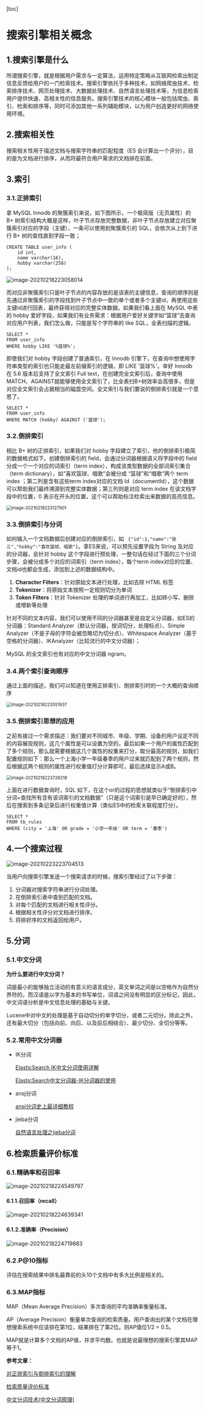 [toc]



# 搜索引擎相关概念

## 1.搜索引擎是什么

所谓搜索引擎，就是根据用户需求与一定算法，运用特定策略从互联网检索出制定信息反馈给用户的一门检索技术。搜索引擎依托于多种技术，如网络爬虫技术、检索排序技术、网页处理技术、大数据处理技术、自然语言处理技术等，为信息检索用户提供快速、高相关性的信息服务。搜索引擎技术的核心模块一般包括爬虫、索引、检索和排序等，同时可添加其他一系列辅助模块，以为用户创造更好的网络使用环境。



## 2.搜索相关性

搜索相关性用于描述文档与搜索字符串的匹配程度（ES 会计算出一个评分），目的是为文档进行排序，从而将最符合用户需求的文档排在前面。



## 3.索引

### 3.1.正排索引

拿 MySQL Innodb 的聚簇索引来说，如下图所示，一个极简版（无页属性）的 B+ 树索引结构大概是这样，叶子节点存放完整数据，非叶子节点存放建立对应聚簇索引对应的字段（主键），一条可以使用到聚簇索引的 SQL，会依次从上到下进行 B+ 树的查找直到字段一致；

```
CREATE TABLE user_info (
	id int,
	name varchar(16),
	hobby varchar(256)
);
```

![image-20210218223058014](https://homan-blog.oss-cn-beijing.aliyuncs.com/study-demo/elastic-search-demo/image-20210218223058014.png)

而对应非聚簇索引只是叶子节点的内容存放的是该表的主键信息，查询的顺序则是先通过非聚簇索引的字段找到叶子节点中一致的单个或者多个主键id，再使用这些主键id进行回表，最终获得对应的完整实体数据。如果我们看上面在 MySQL 中表的 hobby 爱好字段，如果我们有业务需求：根据用户爱好关键字如“篮球”去查询对应用户列表，我们怎么做，只能是写个字符串的 like SQL，全表扫描的逻辑。

```
SELECT *
FROM user_info
WHERE hobby LIKE '%篮球%';
```

 即使我们对 hobby 字段创建了普通索引，在 Innodb 引擎下，在查询中想使用字符串类型的索引也只能走最左前缀索引的逻辑，即 LIKE '篮球%'。幸好 Innodb 在 5.6 版本后支持了全文索引 Full text，在创建完全文索引后，查询中使用MATCH、AGAINST就能够使用全文索引了，比全表扫B+树效率会高很多，但是对应全文索引会占据相当的磁盘空间。全文索引与我们要说的倒排索引就是一个意思了。

```
SELECT *
FROM user_info
WHERE MATCH (hobby) AGAINST ('篮球');
```



### 3.2.倒排索引

相比 B+ 树的正排索引，如果我们对 hobby 字段建立了索引，他的倒排索引极简的数据格式如下。创建倒排索引的 field，会通过分词器根据语义将字段中的 field 分成一个一个对应的词索引（term index），构成该类型数据的全部词索引集合（term dictionary），如“喜欢篮球、唱歌”会被分成 “篮球”和“唱歌”两个 term index ；第二列是含有这些term index对应的文档 Id（documentId），这个数据可以帮助我们最终溯源到完整实体数据；第三列则是对应 term index 在该文档字段中的位置，0 表示在开头的位置，这个可以帮助标注检索出来数据的高亮信息。

<img src="https://homan-blog.oss-cn-beijing.aliyuncs.com/study-demo/elastic-search-demo/image-20210218223127901.png" alt="image-20210218223127901" style="zoom:80%;" />



### 3.3.倒排索引与分词

如何输入一个文档数据后创建对应的倒排索引，如 ` {"id":1,"name":"张三","hobby":"喜欢篮球、唱歌"}`。拿ES来说，可以预先设置字段为 String 及对应的分词器，会针对 hobby 这个字段进行预处理，一整句话在经过下面的三个分词步骤，会被分成多个对应的词索引（term index），每个term index对应的位置、文档id也都会生成，添加到上述的数据结构中。

1. **Character Filters**：针对原始文本进行处理，比如去除 HTML 标签
1. **Tokenizer**：将原始文本按照一定规则切分为单词
1. **Token Filters**：针对 Tokenizer 处理的单词进行再加工，比如转小写、删除或增新等处理

针对不同的文本内容，我们可以使用不同的分词器甚至是自定义分词器，如ES的分词器：Standard Analyzer（默认分词器，按词切分，处理标点）、Simple Analyzer（不是子母的字符会被忽略切为切分点）、Whitespace Analyzer（基于空格的分词器）、IKAnalyzer（比较流行的中文分词器）；

MySQL 的全文索引也有对应的中文分词器 ngram。



### 3.4.两个索引查询顺序

通过上面的描述，我们可以知道在使用正排索引、倒排索引时的一个大概的查询顺序

<img src="https://homan-blog.oss-cn-beijing.aliyuncs.com/study-demo/elastic-search-demo/image-20210218223551937.png" alt="image-20210218223551937" style="zoom:80%;" />



### 3.5.倒排索引思想的应用

之前有接过一个需求描述：我们要对不同城市、年级、学期、设备的用户设定不同的内容展现规则，这几个属性是可以设置为空的，最后如果一个用户的属性匹配到了多个规则，那么就需要根据这几个属性的权重来打分，取分最高的规则，如我们配置规则如下：那么一个上海小学一年级春季的用户过来就匹配到了两个规则，然后根据这两个规则的属性进行权重值打分计算即可，最后选择显示A或B。

<img src="https://homan-blog.oss-cn-beijing.aliyuncs.com/study-demo/elastic-search-demo/image-20210218223739218.png" alt="image-20210218223739218" style="zoom: 80%;" />

上面在进行数据查询时，SQL 如下，在这个or的过程的思想就类似于“倒排索引中分词+查找所有含有该词索引的文档数据”（只是这个词索引是早已确定好的），然后在搜索到多条记录后进行权重值计算（类似ES中的检索关联程度打分）。

```
SELECT *
FROM tb_rules
WHERE (city = '上海' OR grade = '小学一年级' OR term = '春季')
```



## 4.一个搜索过程

![image-20210223223704513](https://homan-blog.oss-cn-beijing.aliyuncs.com/study-demo/elastic-search-demo/image-20210223223704513.png)

当用户向搜索引擎发送一个搜索请求的时候，搜索引擎经过了以下步骤：
1. 分词器对搜索字符串进行分词处理。
1. 在倒排索引表中查到匹配的文档。
1. 对每个匹配的文档进行相关性评分。
1. 根据相关性评分对文档进行排序。
1. 将排好序的文档返回给用户。



## 5.分词

### 5.1.中文分词

**为什么要进行中文分词？**

词是最小的能够独立活动的有意义的语言成分，英文单词之间是以空格作为自然分界符的，而汉语是以字为基本的书写单位，词语之间没有明显的区分标记，因此，中文词语分析是中文信息处理的基础与关键。

Lucene中对中文的处理是基于自动切分的单字切分，或者二元切分。除此之外，还有最大切分（包括向前、向后、以及前后相结合）、最少切分、全切分等等。


### 5.2.常用中文分词器

- IK分词

  [ElasticSearch IK中文分词使用详解](https://blog.csdn.net/xsdxs/article/details/72853288)

  [ElasticSearch中文分词器-IK分词器的使用](https://www.cnblogs.com/haixiang/p/11810799.html)

- ansj分词

  [ansj分词史上最详细教程](https://www.cnblogs.com/a-du/p/9667785.html)

- jieba分词

  [自然语言处理之jieba分词](https://www.cnblogs.com/chenhuabin/p/13521253.html)



## 6.检索质量评价标准

### 6.1.精确率和召回率

![image-20210218224549797](https://homan-blog.oss-cn-beijing.aliyuncs.com/study-demo/elastic-search-demo/image-20210218224549797.png)

#### 6.1.1.召回率（recall）

![image-20210218224639341](https://homan-blog.oss-cn-beijing.aliyuncs.com/study-demo/elastic-search-demo/image-20210218224639341.png)

#### 6.1.2.准确率（Precision）

![image-20210218224719883](https://homan-blog.oss-cn-beijing.aliyuncs.com/study-demo/elastic-search-demo/image-20210218224719883.png)

### 6.2.P@10指标

评估在搜索结果中排名最靠前的头10个文档中有多大比例是相关的。



### 6.3.MAP指标

MAP（Mean Average Precision）多次查询的平均准确率衡量标准。

AP（Average Precision）衡量单次查询的检索质量。用户查询出的某个文档在理想搜索系统中应该排在第1位，结果排在了第2位。则AP值位1/2 = 0.5。

MAP就是计算多个文档的AP值，并求平均数。也就是说最理想的搜索引擎其MAP等于1。































**参考文章：**

[对正排索引与倒排索引的理解](https://juejin.cn/post/6850418110424416270)

[检索质量评价标准](https://www.yuque.com/backend/gc31mc/naaye2)

[中文分词技术(中文分词原理)](https://www.cnblogs.com/flish/archive/2011/08/08/2131031.html)



